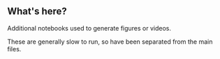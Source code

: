 ## What's here?

Additional notebooks used to generate figures or videos.

These are generally slow to run, so have been separated from the main files.
